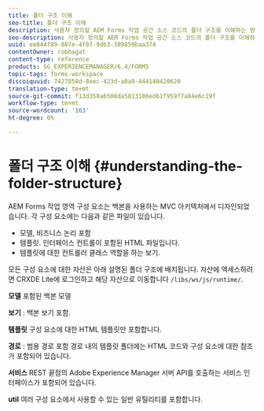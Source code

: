 ```yaml
---
title: 폴더 구조 이해
seo-title: 폴더 구조 이해
description: 사용자 정의할 AEM Forms 작업 공간 소스 코드의 폴더 구조를 이해하는 방법
seo-description: 사용자 정의할 AEM Forms 작업 공간 소스 코드의 폴더 구조를 이해하는 방법
uuid: ee844f89-887e-4f07-9db3-389859baa374
contentOwner: robhagat
content-type: reference
products: SG_EXPERIENCEMANAGER/6.4/FORMS
topic-tags: forms-workspace
discoiquuid: 7427858d-8eec-423d-a0a9-444140420620
translation-type: tm+mt
source-git-commit: f13d358a6508da5813186ed61f959f7a84e6c19f
workflow-type: tm+mt
source-wordcount: '163'
ht-degree: 0%

---
```



# 폴더 구조 이해 {#understanding-the-folder-structure}

AEM Forms 작업 영역 구성 요소는 백본을 사용하는 MVC 아키텍처에서 디자인되었습니다. 각 구성 요소에는 다음과 같은 파일이 있습니다.

* 모델, 비즈니스 논리 포함
* 템플릿. 인터페이스 컨트롤이 포함된 HTML 파일입니다.
* 템플릿에 대한 컨트롤러 클래스 역할을 하는 보기.

모든 구성 요소에 대한 자산은 아래 설명된 폴더 구조에 배치됩니다. 자산에 액세스하려면 CRXDE Lite에 로그인하고 해당 자산으로 이동합니다 `/libs/ws/js/runtime/`.

**모델** 포함된 백본 모델

**보기** : 백본 보기 포함.

**템플릿** 구성 요소에 대한 HTML 템플릿만 포함합니다.

**경로** : 범용 경로 포함 경로 내의 템플릿 폴더에는 HTML 코드와 구성 요소에 대한 참조가 포함되어 있습니다.

**서비스** REST 끝점의 Adobe Experience Manager 서버 API를 호출하는 서비스 인터페이스가 포함되어 있습니다.

**util** 여러 구성 요소에서 사용할 수 있는 일반 유틸리티를 포함합니다.

